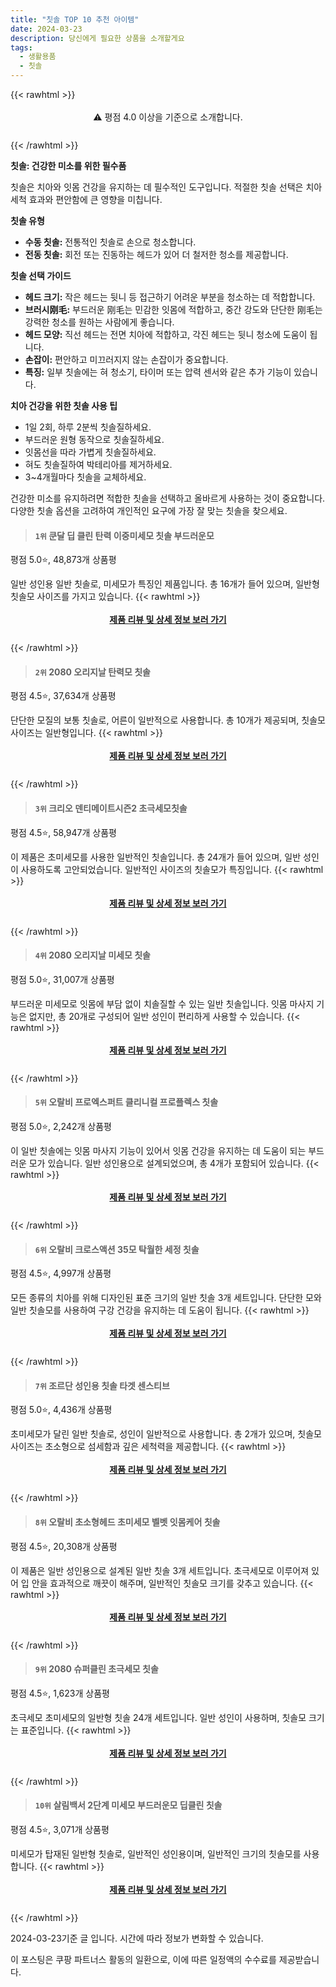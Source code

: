 ```yaml
---
title: "칫솔 TOP 10 추천 아이템"
date: 2024-03-23
description: 당신에게 필요한 상품을 소개할게요
tags:
  - 생활용품
  - 칫솔
---
```

{{< rawhtml >}}<div class="toc" style="text-align: center; height: 50px; line-height: 2;">  <p>⚠️ 평점 4.0 이상을 기준으로 소개합니다.<br></p></div> {{< /rawhtml >}}

**칫솔: 건강한 미소를 위한 필수품**

칫솔은 치아와 잇몸 건강을 유지하는 데 필수적인 도구입니다. 적절한 칫솔 선택은 치아 세척 효과와 편안함에 큰 영향을 미칩니다.

**칫솔 유형**

* **수동 칫솔:** 전통적인 칫솔로 손으로 청소합니다.
* **전동 칫솔:** 회전 또는 진동하는 헤드가 있어 더 철저한 청소를 제공합니다.

**칫솔 선택 가이드**

* **헤드 크기:** 작은 헤드는 뒷니 등 접근하기 어려운 부분을 청소하는 데 적합합니다.
* **브러시刚毛:** 부드러운 刚毛는 민감한 잇몸에 적합하고, 중간 강도와 단단한 刚毛는 강력한 청소를 원하는 사람에게 좋습니다.
* **헤드 모양:** 직선 헤드는 전면 치아에 적합하고, 각진 헤드는 뒷니 청소에 도움이 됩니다.
* **손잡이:** 편안하고 미끄러지지 않는 손잡이가 중요합니다.
* **특징:** 일부 칫솔에는 혀 청소기, 타이머 또는 압력 센서와 같은 추가 기능이 있습니다.

**치아 건강을 위한 칫솔 사용 팁**

* 1일 2회, 하루 2분씩 칫솔질하세요.
* 부드러운 원형 동작으로 칫솔질하세요.
* 잇몸선을 따라 가볍게 칫솔질하세요.
* 혀도 칫솔질하여 박테리아를 제거하세요.
* 3~4개월마다 칫솔을 교체하세요.

건강한 미소를 유지하려면 적합한 칫솔을 선택하고 올바르게 사용하는 것이 중요합니다. 다양한 칫솔 옵션을 고려하여 개인적인 요구에 가장 잘 맞는 칫솔을 찾으세요.


>#### `1위` 쿤달 딥 클린 탄력 이중미세모 칫솔 부드러운모
평점 5.0⭐, 48,873개 상품평

일반 성인용 일반 칫솔로, 미세모가 특징인 제품입니다. 총 16개가 들어 있으며, 일반형 칫솔모 사이즈를 가지고 있습니다.
{{< rawhtml >}}<div class="toc" style="text-align: center; height: 50px; line-height: 2;"><p><b><a href="https://link.coupang.com/re/AFFSDP?lptag=AF5033054&pageKey=1847088562&itemId=3139881897&vendorItemId=71127518475&traceid=V0-153-c2c8bad84ee7d621&requestid=20240323112726127301398774&token=31850B%7CGM">제품 리뷰 및 상세 정보 보러 가기</a></b><br></p> </div>{{< /rawhtml >}}

>#### `2위` 2080 오리지날 탄력모 칫솔
평점 4.5⭐, 37,634개 상품평

단단한 모질의 보통 칫솔로, 어른이 일반적으로 사용합니다. 총 10개가 제공되며, 칫솔모 사이즈는 일반형입니다.
{{< rawhtml >}}<div class="toc" style="text-align: center; height: 50px; line-height: 2;"><p><b><a href="https://link.coupang.com/re/AFFSDP?lptag=AF5033054&pageKey=197799&itemId=19146247715&vendorItemId=4322484276&traceid=V0-153-ef609ac7e1b18eb5&requestid=20240323112726127301398774&token=31850B%7CGM">제품 리뷰 및 상세 정보 보러 가기</a></b><br></p> </div>{{< /rawhtml >}}

>#### `3위` 크리오 덴티메이트시즌2 초극세모칫솔
평점 4.5⭐, 58,947개 상품평

이 제품은 초미세모를 사용한 일반적인 칫솔입니다. 총 24개가 들어 있으며, 일반 성인이 사용하도록 고안되었습니다. 일반적인 사이즈의 칫솔모가 특징입니다.
{{< rawhtml >}}<div class="toc" style="text-align: center; height: 50px; line-height: 2;"><p><b><a href="https://link.coupang.com/re/AFFSDP?lptag=AF5033054&pageKey=295455246&itemId=19766859575&vendorItemId=5310365202&traceid=V0-153-f8c5aac56c9bb741&requestid=20240323112726127301398774&token=31850B%7CGM">제품 리뷰 및 상세 정보 보러 가기</a></b><br></p> </div>{{< /rawhtml >}}

>#### `4위` 2080 오리지날 미세모 칫솔
평점 5.0⭐, 31,007개 상품평

부드러운 미세모로 잇몸에 부담 없이 치솔질할 수 있는 일반 칫솔입니다. 잇몸 마사지 기능은 없지만, 총 20개로 구성되어 일반 성인이 편리하게 사용할 수 있습니다.
{{< rawhtml >}}<div class="toc" style="text-align: center; height: 50px; line-height: 2;"><p><b><a href="https://link.coupang.com/re/AFFSDP?lptag=AF5033054&pageKey=330099014&itemId=1055186245&vendorItemId=5526545639&traceid=V0-153-3f69da975beb2f93&requestid=20240323112726127301398774&token=31850B%7CGM">제품 리뷰 및 상세 정보 보러 가기</a></b><br></p> </div>{{< /rawhtml >}}

>#### `5위` 오랄비 프로엑스퍼트 클리니컬 프로플렉스 칫솔
평점 5.0⭐, 2,242개 상품평

이 일반 칫솔에는 잇몸 마사지 기능이 있어서 잇몸 건강을 유지하는 데 도움이 되는 부드러운 모가 있습니다. 일반 성인용으로 설계되었으며, 총 4개가 포함되어 있습니다.
{{< rawhtml >}}<div class="toc" style="text-align: center; height: 50px; line-height: 2;"><p><b><a href="https://link.coupang.com/re/AFFSDP?lptag=AF5033054&pageKey=5441794&itemId=1053405129&vendorItemId=85101498587&traceid=V0-153-e9cd2c06c4d47c17&requestid=20240323112726127301398774&token=31850B%7CGM">제품 리뷰 및 상세 정보 보러 가기</a></b><br></p> </div>{{< /rawhtml >}}

>#### `6위` 오랄비 크로스액션 35모 탁월한 세정 칫솔
평점 4.5⭐, 4,997개 상품평

모든 종류의 치아를 위해 디자인된 표준 크기의 일반 칫솔 3개 세트입니다. 단단한 모와 일반 칫솔모를 사용하여 구강 건강을 유지하는 데 도움이 됩니다.
{{< rawhtml >}}<div class="toc" style="text-align: center; height: 50px; line-height: 2;"><p><b><a href="https://link.coupang.com/re/AFFSDP?lptag=AF5033054&pageKey=343867449&itemId=1092474123&vendorItemId=5608167663&traceid=V0-153-29f646b821c5f92a&requestid=20240323112726127301398774&token=31850B%7CGM">제품 리뷰 및 상세 정보 보러 가기</a></b><br></p> </div>{{< /rawhtml >}}

>#### `7위` 조르단 성인용 칫솔 타겟 센스티브
평점 5.0⭐, 4,436개 상품평

초미세모가 달린 일반 칫솔로, 성인이 일반적으로 사용합니다. 총 2개가 있으며, 칫솔모 사이즈는 초소형으로 섬세함과 깊은 세척력을 제공합니다.
{{< rawhtml >}}<div class="toc" style="text-align: center; height: 50px; line-height: 2;"><p><b><a href="https://link.coupang.com/re/AFFSDP?lptag=AF5033054&pageKey=1680667606&itemId=2863099090&vendorItemId=3118170352&traceid=V0-153-50929b3230fd2a5e&requestid=20240323112726127301398774&token=31850B%7CGM">제품 리뷰 및 상세 정보 보러 가기</a></b><br></p> </div>{{< /rawhtml >}}

>#### `8위` 오랄비 초소형헤드 초미세모 벨벳 잇몸케어 칫솔
평점 4.5⭐, 20,308개 상품평

이 제품은 일반 성인용으로 설계된 일반 칫솔 3개 세트입니다. 초극세모로 이루어져 있어 입 안을 효과적으로 깨끗이 해주며, 일반적인 칫솔모 크기를 갖추고 있습니다.
{{< rawhtml >}}<div class="toc" style="text-align: center; height: 50px; line-height: 2;"><p><b><a href="https://link.coupang.com/re/AFFSDP?lptag=AF5033054&pageKey=1541175413&itemId=17838542968&vendorItemId=5105412369&traceid=V0-153-3a0e48c882ebc531&requestid=20240323112726127301398774&token=31850B%7CGM">제품 리뷰 및 상세 정보 보러 가기</a></b><br></p> </div>{{< /rawhtml >}}

>#### `9위` 2080 슈퍼클린 초극세모 칫솔
평점 4.5⭐, 1,623개 상품평

초극세모 초미세모의 일반형 칫솔 24개 세트입니다. 일반 성인이 사용하며, 칫솔모 크기는 표준입니다.
{{< rawhtml >}}<div class="toc" style="text-align: center; height: 50px; line-height: 2;"><p><b><a href="https://link.coupang.com/re/AFFSDP?lptag=AF5033054&pageKey=7582017945&itemId=20016595520&vendorItemId=87113380008&traceid=V0-153-d5b95cb83084e930&requestid=20240323112726127301398774&token=31850B%7CGM">제품 리뷰 및 상세 정보 보러 가기</a></b><br></p> </div>{{< /rawhtml >}}

>#### `10위` 살림백서 2단계 미세모 부드러운모 딥클린 칫솔
평점 4.5⭐, 3,071개 상품평

미세모가 탑재된 일반형 칫솔로, 일반적인 성인용이며, 일반적인 크기의 칫솔모를 사용합니다.
{{< rawhtml >}}<div class="toc" style="text-align: center; height: 50px; line-height: 2;"><p><b><a href="https://link.coupang.com/re/AFFSDP?lptag=AF5033054&pageKey=7183135137&itemId=18120409305&vendorItemId=85271575562&traceid=V0-153-c08584767b7e9b3a&requestid=20240323112726127301398774&token=31850B%7CGM">제품 리뷰 및 상세 정보 보러 가기</a></b><br></p> </div>{{< /rawhtml >}}


2024-03-23기준 글 입니다.
시간에 따라 정보가 변화할 수 있습니다.

이 포스팅은 쿠팡 파트너스 활동의 일환으로, 이에 따른 일정액의 수수료를 제공받습니다.